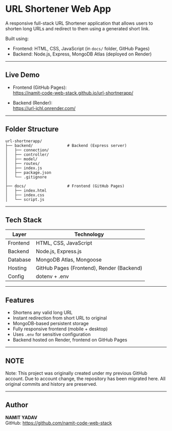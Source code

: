 # URL Shortener Web App

A responsive full-stack URL Shortener application that allows users to shorten long URLs and redirect to them using a generated short link.

Built using:
- Frontend: HTML, CSS, JavaScript (in `docs/` folder, GitHub Pages)
- Backend: Node.js, Express, MongoDB Atlas (deployed on Render)

---

## Live Demo

- Frontend (GitHub Pages):  
  https://namit-code-web-stack.github.io/url-shortnerapp/

- Backend (Render):  
  https://url-jchl.onrender.com/

---

## Folder Structure

```
url-shortnerapp/
├── backend/               # Backend (Express server)
│   ├── connection/
│   ├── controller/
│   ├── model/
│   ├── routes/
│   ├── index.js
│   ├── package.json
│   └── .gitignore
│
├── docs/                  # Frontend (GitHub Pages)
│   ├── index.html
│   ├── index.css
│   └── script.js
```

---

## Tech Stack

| Layer     | Technology               |
|-----------|--------------------------|
| Frontend  | HTML, CSS, JavaScript    |
| Backend   | Node.js, Express.js      |
| Database  | MongoDB Atlas, Mongoose  |
| Hosting   | GitHub Pages (Frontend), Render (Backend) |
| Config    | dotenv + .env            |

---

## Features

- Shortens any valid long URL
- Instant redirection from short URL to original
- MongoDB-based persistent storage
- Fully responsive frontend (mobile + desktop)
- Uses `.env` for sensitive configuration
- Backend hosted on Render, frontend on GitHub Pages

---

## NOTE
 Note: This project was originally created under my previous GitHub account. Due to account change, the repository has been migrated here. All original commits and history are preserved.

---

## Author

**NAMIT YADAV**  
GitHub: https://github.com/namit-code-web-stack

